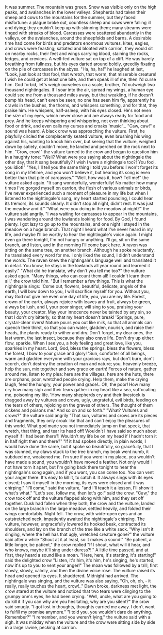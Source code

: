 It was summer. 
The mountain was green. 
Snow was visible only on the high peaks, and avalanches in the lower valleys. 
Shepherds had taken their sheep and cows to the mountains for the summer, but they faced misfortune: a plague broke out, countless sheep and cows were falling ill and dying; 
they couldn't keep up with skinning them; many streams were tinged with streaks of blood. 
Carcasses were scattered abundantly in the valleys, on the avalanches, around the sheepfolds and barns. 
A desirable time had come for birds and predators
enormous vultures, kites, eagles, and crows were feasting; satiated and bloated with carrion, they would sit on nearby rocks, their feet and wings carrying blood, staining the rocks, ledges, and crevices.
A well-fed vulture sat on top of a cliff. 
He was barely breathing from fullness, but his eyes darted around boldly, greedily fixating on the pile of carcasses in the abyss. 
"Ha, ha, ha!" he laughed at last, "Look, just look at that fool, that wretch, that worm, that miserable creature! 
I wish he could get at least one bite, and then speak ill of me, then I'd curse him. 
God forbid, let's weigh ourselves on a scale, brother, I'd outweigh two thousand nightingales. 
If I soar into the air, spread my wings, a human eye could see me from a thousand miles away, but that weakling, if he doesn't bump his head, can't even be seen; 
no one has seen him fly, apparently he crawls in the bushes, the thorns, and whispers something, and for that, they praise him. 
He whispers, half-asleep, with his eyes closed. 
He's not even the size of my eyes, which never close and are always ready for food and prey. 
And he keeps whispering and whispering, not even thinking about food or drink, and even calls my curses and croaks 'music'...
"Caw, caw!" a sound was heard. A black crow was approaching the vulture. 
First, he playfully circled the complacently seated vulture, even brushing his wing against his, wanting to knock him over, but seeing that the vulture, weighed down by satiety, couldn't move, he landed and perched on the rock next to him.
"Crow, crow!" the vulture turned to the crow and began to question him in a haughty tone: "Well? What were you saying about the nightingale the other day, that it sang beautifully? 
I wish I were a nightingale too?! 
You fool, you idiot!"
"Yes, I'll tell you the same thing I told you before: I won't forget its song in my lifetime, and you won't believe it, but hearing its song is even better than that pile of carcasses."
"Well, how was it, how? Tell me!" the vulture asked again.
"It sang wonderfully, wonderfully! 
No matter how many times I've gorged myself on carrion, the flesh of various animals or birds, I've never experienced such a moment of pleasure in my life
but when I listened to the nightingale's song, my heart started pounding, I could hear its tremors, its sounds clearly. It didn't stop all night, didn't rest. 
It was just the meadow and it."
"What were you doing in the meadow at night?" the vulture said angrily.
"I was waiting for carcasses to appear in the mountains, I was wandering around the lowlands looking for food. 
By God, I found plenty.
I got lazy to go up to the mountains, and one night I stayed in the meadow on a huge branch. 
That night I heard what I've never heard in my life, and maybe I'll be worthy to hear the nightingale's voice again. 
I might even go there tonight, I'm not hungry or anything. 
I'll go, sit on the same branch, and listen, and in the morning I'll come back here. 
A raven was sitting on the same tree, on another branch. 
Although he spoke reluctantly, he translated every word for me.
I only liked the sound, I didn't understand the words. 
The raven knew the nightingale's language well and translated it in detail. 
You know, he stays in the lowlands all year round and learned it easily."
"What did he translate, why don't you tell me too?" the vulture asked again.
"Many things, who can count them all! I couldn't learn them all," the crow told him. 
"But I remember a few things. 
This is what the nightingale sings: 'Come out, flowers, beautiful, delicate, angels of the earth, I will bow down to you, I will sacrifice myself for you. 
Without you, may God not give me even one day of life, you, you are my life. 
Forest, crown of the earth, always rejoice with leaves and fruit, always be green, always be lush, and I, your poor singer, will sing to you, praising your beauty, your creator. 
May your innocence never be tainted by any sin, so that I don't cry bitterly, so that my heart doesn't break!
'Springs, pure, crystal-clear rivers! 
Nature pours you out like milk, so that all animals can quench their thirst, so that you can water, gladden, nourish, and raise their heads, the plants ready to wither and dry. 
Don't forget, my dear ones, the last worm, the last insect, because they also crave life. 
Don't dry up either: flow, sparkle. 
When I see you, a holy feeling and great love, like you, sparkles in my heart. 
Lord, God, bless the springs, bless the flowers, bless the forest, I bow to your grace and glory!
'Sun, comforter of all beings, warm and gladden everyone with your gracious rays, but don't burn, don't scorch, don't destroy the creation of man and nature; you, heavenly breeze, help the sun, mix together and sow grace on earth! 
Forces of nature, gather around me, listen to my plea: here are the villages, here are the huts, there are orphans, poor, wretched people crying. 
Help them, make the crying laugh, feed the hungry, your power and grace!.. 
Oh, the poor! 
How many cry
how many sigh 
and their tears gather in my heart like a sea, suffocating me, poisoning my life.
'How many shepherds cry 
and their livestock is dragged away by vultures and crows, ugly, ungrateful, evil birds, feeding on the tears of others, rejoicing on the graves of others. 
The thought of them sickens and poisons me.' 
And so on and so forth."
"What? Vultures and crows?" the vulture said angrily
"That sun, vultures and crows are its pieces and fragments, they only croak like that and can't enjoy the pleasures of this world. 
What god made you not immediately jump on that speck, that wretch, that thing, and tear its head off! 
Wouldn't I have said so much about myself if I had been there?! 
Wouldn't my life be on my head if I hadn't torn it in half right then and there?"
"If it had spoken directly, in plain words, I would have done the same, but it spoke so beautifully, so gracefully, that I was stunned, my claws stuck to the tree branch, my beak went numb, it subdued me, weakened me. 
I'm sure if you were in my place, you wouldn't have made a sound, you wouldn't have moved a feather. 
Not only would I not have torn it apart, but I'm going back there tonight to hear the nightingale's song again, and if you want, you can come too. 
You can vent your anger there. 
It's easy to kill it, to catch it. It always sings with its eyes closed; I saw it myself in the morning, its eyes were closed and it was chirping."
"I'll come," said the vulture, "and I'll teach it a lesson, I'll show it what's what."
"Let's see, follow me, then let's go!" said the crow. 
"Caw," the crow took off
and the vulture flapped along with him, and they set off together.
Dusk had fallen when they both, the crow and the vulture, landed on the large branch in the large meadow, settled heavily, and folded their wings comfortably.
Night fell. 
The crow, with wide-open eyes and an outstretched neck, impatiently awaited the nightingale's chirping. 
The vulture, however, ungracefully lowered its hooked beak, contracted its shoulders, and lay on the branch of the tree like a white sack.
"Why isn't it singing, where the hell has that ugly, wretched creature gone?" the vulture said after a while
"Shout at it at least, so it makes a sound."
"Be patient, a little longer, be patient," the crow replied 
"If I shout, what will it hear, and who knows, maybe it'll sing under duress?!."
A little time passed, and at first, they heard a sound like a moan.
"Here, here, it's starting, it's starting!" said the delighted crow
"Listen, it's him, it's him, he's singing, he's started, now it's up to you to vent your anger!"
The moan was followed by a trill, first slowly, slowly, calmly, and then the divine voice rose.
The vulture raised its head and opened its eyes. 
It shuddered. 
Midnight had arrived. 
The nightingale was singing, and the vulture was also saying, "Oh, oh, oh, - it really, really touches the heart, crow!.."
Dawn broke, darkness met light, the crow stared at the vulture and noticed that two tears were clinging to the grumpy one's eyes, he had been crying.
"Well, uncle, what are you going to do
kill it if you can
why are you hesitating, why are you silent?" the crow said smugly.
"I got lost in thoughts, thoughts carried me away. 
I don't want to fulfill my promise anymore."
"I told you, you wouldn't dare do anything. 
Remember?"
"I remember, and you weren't lying," the vulture said with a sigh.
It was midday when the vulture and the crow were sitting side by side in a large ravine, pecking at carrion.